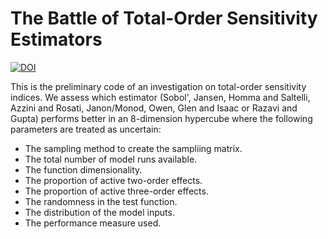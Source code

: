 
# The Battle of Total-Order Sensitivity Estimators

[![DOI](https://zenodo.org/badge/DOI/10.5281/zenodo.4276948.svg)](https://doi.org/10.5281/zenodo.4276948)

This is the preliminary code of an investigation on total-order sensitivity indices. We assess which estimator (Sobol', Jansen, Homma and Saltelli, Azzini and Rosati, Janon/Monod, Owen, Glen and Isaac or Razavi and Gupta) performs better in an 8-dimension hypercube where the following parameters are treated as uncertain:

* The sampling method to create the sampliing matrix.
* The total number of model runs available.
* The function dimensionality.
* The proportion of active two-order effects.
* The proportion of active three-order effects.
* The randomness in the test function.
* The distribution of the model inputs.
* The performance measure used.


